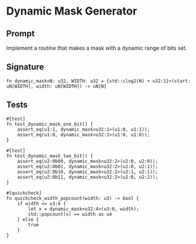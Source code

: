 # Dynamic Mask Generator

## Prompt

Implement a routine that makes a mask with a dynamic range of bits set.

## Signature

```dslx-snippet
fn dynamic_mask<N: u32, WIDTH: u32 = {std::clog2(N) + u32:1}>(start: uN[WIDTH], width: uN[WIDTH]) -> uN[N]
```

## Tests

```dslx-snippet
#[test]
fn test_dynamic_mask_one_bit() {
    assert_eq(u1:1, dynamic_mask<u32:1>(u1:0, u1:1));
    assert_eq(u1:0, dynamic_mask<u32:1>(u1:0, u1:0));
}

#[test]
fn test_dynamic_mask_two_bit() {
    assert_eq(u2:0b00, dynamic_mask<u32:2>(u2:0, u2:0));
    assert_eq(u2:0b01, dynamic_mask<u32:2>(u2:0, u2:1));
    assert_eq(u2:0b10, dynamic_mask<u32:2>(u2:1, u2:1));
    assert_eq(u2:0b11, dynamic_mask<u32:2>(u2:0, u2:2));
}

#[quickcheck]
fn quickcheck_width_popcount(width: u3) -> bool {
    if width <= u3:4 {
        let x = dynamic_mask<u32:4>(u3:0, width);
        std::popcount(x) == width as u4
    } else {
        true
    }
}
```
